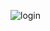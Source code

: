 ![login](https://user-images.githubusercontent.com/60293822/96326629-d233c100-104f-11eb-92a2-0201f976334a.png)

 
